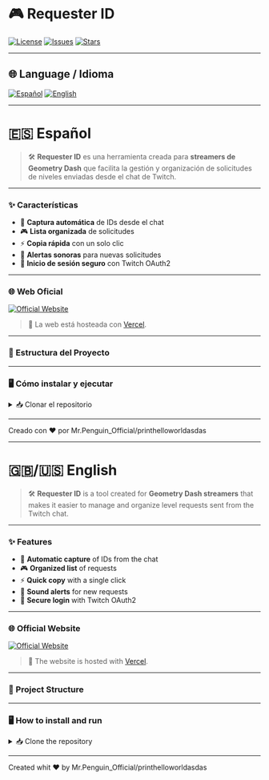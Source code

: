 # 🎮 Requester ID
[![License](https://img.shields.io/github/license/printhelloworldasdas/Requester-ID?color=8e44ad)](LICENSE)
[![Issues](https://img.shields.io/github/issues/printhelloworldasdas/Requester-ID?color=9b59b6)](https://github.com/printhelloworldasdas/Requester-ID/issues)
[![Stars](https://img.shields.io/github/stars/printhelloworldasdas/Requester-ID?style=social&color=8e44ad)](https://github.com/printhelloworldasdas/Requester-ID/stargazers)

---

## 🌐 Language / Idioma
[![Español](https://img.shields.io/badge/Español-8e44ad?style=for-the-badge)](#-español) 
[![English](https://img.shields.io/badge/English-8e44ad?style=for-the-badge)](#-english)

---

# 🇪🇸 Español
> 🛠️ **Requester ID** es una herramienta creada para **streamers de Geometry Dash** que facilita la gestión y organización de solicitudes de niveles enviadas desde el chat de Twitch.

---

### ✨ Características
- 📌 **Captura automática** de IDs desde el chat 
- 🎮 **Lista organizada** de solicitudes 
- ⚡ **Copia rápida** con un solo clic 
- 🔔 **Alertas sonoras** para nuevas solicitudes 
- 🔑 **Inicio de sesión seguro** con Twitch OAuth2  

---

### 🌐 Web Oficial
[![Official Website](https://img.shields.io/badge/🌐%20Web%20Oficial-8e44ad?style=for-the-badge&logoColor=white)](https://requester-bot.vercel.app/)
> 🚀 La web está hosteada con [Vercel](https://vercel.com).

---

### 📂 Estructura del Proyecto

---

### 🖥️ Cómo instalar y ejecutar
<details>
<summary>📥 Clonar el repositorio</summary>

```bash
git clone https://github.com/printhelloworldasdas/Requester-ID.git
cd Requester-ID
```
</details>

---

Creado con ❤ por Mr.Penguin_Official/printhelloworldasdas

---

# 🇬🇧/🇺🇸 English
> 🛠️ **Requester ID** is a tool created for **Geometry Dash streamers** that makes it easier to manage and organize level requests sent from the Twitch chat.

---

### ✨ Features
- 📌 **Automatic capture** of IDs from the chat 
- 🎮 **Organized list** of requests 
- ⚡ **Quick copy** with a single click 
- 🔔 **Sound alerts** for new requests 
- 🔑 **Secure login** with Twitch OAuth2  

---

### 🌐 Official Website
[![Official Website](https://img.shields.io/badge/🌐%20Official%20Website-8e44ad?style=for-the-badge&logoColor=white)](https://requester-bot.vercel.app/)
> 🚀 The website is hosted with [Vercel](https://vercel.com).

---

### 📂 Project Structure

---

### 🖥️ How to install and run
<details>
<summary>📥 Clone the repository</summary>

```bash
git clone https://github.com/printhelloworldasdas/Requester-ID.git
cd Requester-ID
```
</details>

---

Created whit ❤ by Mr.Penguin_Official/printhelloworldasdas
